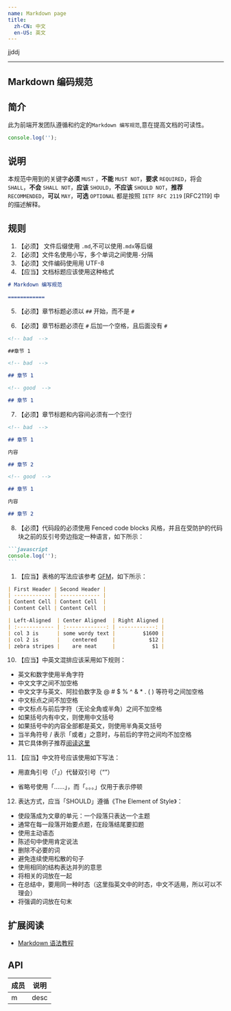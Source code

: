 ```yaml
---
name: Markdown page
title:
  zh-CN: 中文
  en-US: 英文
---
```


jjddj

---

## Markdown 编码规范

## 简介

此为前端开发团队遵循和约定的`Markdown 编写规范`,意在提高文档的可读性。

```javascript
console.log('');
```

## 说明

本规范中用到的关键字**必须** `MUST` ，**不能** `MUST NOT`，**要求** `REQUIRED`，将会 `SHALL`，**不会** `SHALL NOT`，**应该** `SHOULD`，**不应该** `SHOULD NOT`，**推荐** `RECOMMENDED`，**可以** `MAY`，**可选** `OPTIONAL` 都是按照 `IETF RFC 2119` [RFC2119] 中的描述解释。

## 规则

1. 【必须】 文件后缀使用 `.md`,不可以使用`.mdx`等后缀
2. 【必须】文件名使用小写，多个单词之间使用`-`分隔
3. 【必须】文件编码使用用 UTF-8
4. 【应当】文档标题应该使用这种格式

```markdown
# Markdown 编写规范

============
```

5. 【必须】章节标题必须以 `##` 开始，而不是 `#`

6. 【必须】章节标题必须在 `#` 后加一个空格，且后面没有 `#`

```markdown
<!-- bad  -->

##章节 1

<!-- bad  -->

## 章节 1

<!-- good  -->

## 章节 1
```

7. 【必须】章节标题和内容间必须有一个空行

```markdown
<!-- bad  -->

## 章节 1

内容

## 章节 2

<!-- good  -->

## 章节 1

内容

## 章节 2
```

8. 【必须】代码段的必须使用 Fenced code blocks 风格，并且在受防护的代码块之前的反引号旁边指定一种语言，如下所示：

````markdown
```javascript
console.log('');
```
````

1. 【应当】表格的写法应该参考 [GFM](https://help.github.com/articles/github-flavored-markdown)，如下所示：

```markdown
| First Header | Second Header |
| ------------ | ------------- |
| Content Cell | Content Cell  |
| Content Cell | Content Cell  |

| Left-Aligned  | Center Aligned  | Right Aligned |
| :------------ | :-------------: | ------------: |
| col 3 is      | some wordy text |         $1600 |
| col 2 is      |    centered     |           $12 |
| zebra stripes |    are neat     |            $1 |
```

10. 【应当】中英文混排应该采用如下规则：

- 英文和数字使用半角字符
- 中文文字之间不加空格
- 中文文字与英文、阿拉伯数字及 @ # $ % ^ & \* . ( ) 等符号之间加空格
- 中文标点之间不加空格
- 中文标点与前后字符（无论全角或半角）之间不加空格
- 如果括号内有中文，则使用中文括号
- 如果括号中的内容全部都是英文，则使用半角英文括号
- 当半角符号 / 表示「或者」之意时，与前后的字符之间均不加空格
- 其它具体例子推荐[阅读这里](https://github.com/sparanoid/chinese-copywriting-guidelines)

11. 【应当】中文符号应该使用如下写法：

- 用直角引号（「」）代替双引号（“”）

- 省略号使用「……」，而「。。。」仅用于表示停顿

12. 表达方式，应当「SHOULD」遵循《The Element of Style》：

- 使段落成为文章的单元：一个段落只表达一个主题
- 通常在每一段落开始要点题，在段落结尾要扣题
- 使用主动语态
- 陈述句中使用肯定说法
- 删除不必要的词
- 避免连续使用松散的句子
- 使用相同的结构表达并列的意思
- 将相关的词放在一起
- 在总结中，要用同一种时态（这里指英文中的时态，中文不适用，所以可以不理会）
- 将强调的词放在句末

## 扩展阅读

- [Markdown 语法教程](https://markdown.com.cn/)

## API

| 成员 | 说明 |
| ---- | ---- |
| m    | desc |
